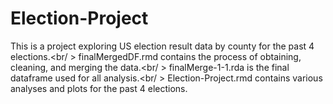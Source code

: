# Election-Project
This is a project exploring US election result data by county for the past 4 elections.<br/ >
finalMergedDF.rmd contains the process of obtaining, cleaning, and merging the data.<br/ >
finalMerge-1-1.rda is the final dataframe used for all analysis.<br/ >
Election-Project.rmd contains various analyses and plots for the past 4 elections.